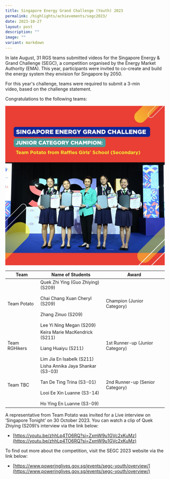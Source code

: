 ```yaml
---
title: Singapore Energy Grand Challenge (Youth) 2023
permalink: /highlights/achievements/segc2023/
date: 2023-10-27
layout: post
description: ""
image: ""
variant: markdown
---
```

In late August, 31 RGS teams submitted videos for the Singapore Energy &amp; Grand Challenge (SEGC), a competition organised by the Energy Market Authority (EMA). This year,&nbsp;participants were invited to co-create and build the energy system they envision for Singapore by 2050.&nbsp;
  
For this year's challenge, teams were required to submit a&nbsp;3-min video,&nbsp;based on the challenge statement. 

Congratulations to the following teams:

![](/images/potato.jpeg)

| Team | Name of Students | Award |
| -------- | -------- | -------- |
| Team Potato   | Quek Zhi Ying (Guo Zhiying) (S209)<br><br>Chai Chang Xuan Cheryl (S209)<br><br>Zhang Zinuo (S209)<br><br>Lee Yi Ning Megan (S209)    | Champion (Junior Category) |
| Team RGHikers     | Keira Marie MacKendrick (S211)<br><br>Liang Huaiyu (S211)<br><br> Lim Jia En Isabelk (S211)     | 1st Runner-up (Junior Category)   |
| Team TBC    | Lisha Annika Jaya Shankar (S3-03)<br><br>Tan De Ting Trina (S3-01)<br><br>Looi Ee Xin Luanne (S3-14)<br><br>Ho Ying En Luanne (S3-09)    | 2nd Runner-up (Senior Category)   |

A representative from Team Potato was invited for a Live interview on ‘Singapore Tonight’ on 30 October 2023. You can watch a clip of Quek Zhiying (S209)’s interview via the link below:

*   [https://youtu.be/zhhLp4TO6RQ?si=ZxmW9u1GVc2xKuMz](https://youtu.be/zhhLp4TO6RQ?si=ZxmW9u1GVc2xKuMz)


To find out more about the competition, visit the SEGC 2023 website via the link below:

* [https://www.poweringlives.gov.sg/events/segc-youth/overview/](https://www.poweringlives.gov.sg/events/segc-youth/overview/)